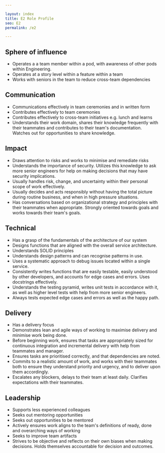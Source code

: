 ```yaml
---

layout: index
title: E2 Role Profile
seo: E2
permalink: /e2

---
```


## Sphere of influence

- Operates a a team member within a pod, with awareness of other pods within Engineering.
- Operates at a story level within a feature within a team
- Works with seniors in the team to reduce cross-team dependencies

## Communication

- Communications effectively in team ceremonies and in written form
- Contributes effectively to team ceremonies
- Contributes effectively to cross-team initiatives e.g. lunch and learns
- Understands their work domain, shares their knowledge frequently with their teammates and contributes to their team's documentation. Watches out for opportunities to share knowledge.

## Impact

- Draws attention to risks and works to minimise and remediate risks
- Understands the importance of security. Utilizes this knowledge to ask more senior engineers for help on making decisions that may have security implications.
- Usually handles risk, change, and uncertainty within their personal scope of work effectively.
- Usually decides and acts responsibly without having the total picture during routine business, and when in high pressure situations.
- Has conversations based on organizational strategy and principles with their teammates when appropriate. Strongly oriented towards goals and works towards their team's goals.

## Technical

- Has a grasp of the fundamentals of the architecture of our system
- Designs functions that are aligned with the overall service architecture.
- Understands SOLID principles
- Understands design patterns and can recognise patterns in use.
- Uses a systematic approach to debug issues located within a single service.
- Consistently writes functions that are easily testable, easily understood by other developers, and accounts for edge cases and errors. Uses docstrings effectively.
- Understands the testing pyramid, writes unit tests in accordance with it, as well as higher level tests with help from more senior engineers.
- Always tests expected edge cases and errors as well as the happy path.


## Delivery

- Has a delivery focus
- Demonstrates lean and agile ways of working to maximise delivery and minimise work being done.
- Before beginning work, ensures that tasks are appropriately sized for continuous integration and incremental delivery with help from teammates and manager.
- Ensures tasks are prioritised correctly, and that dependencies are noted.
- Commits to a realistic amount of work, and works with their teammates both to ensure they understand priority and urgency, and to deliver upon them accordingly.
- Escalates any blockers, delays to their team at least daily. Clarifies expectations with their teammates.


## Leadership

- Supports less experienced colleagues
- Seeks out mentoring opportunities
- Seeks out opportunities to be mentored
- Actively ensures work aligns to the team's definitions of ready, done and overarching ways of working
- Seeks to improve team artifacts
- Strives to be objective and reflects on their own biases when making decisions. Holds themselves accountable for decision and outcomes.




